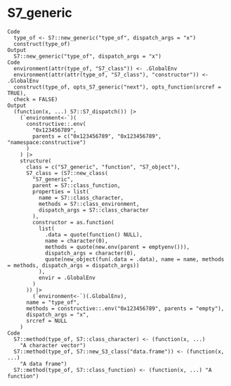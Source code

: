 # S7_generic

    Code
      type_of <- S7::new_generic("type_of", dispatch_args = "x")
      construct(type_of)
    Output
      S7::new_generic("type_of", dispatch_args = "x")
    Code
      environment(attr(type_of, "S7_class")) <- .GlobalEnv
      environment(attr(attr(type_of, "S7_class"), "constructor")) <- .GlobalEnv
      construct(type_of, opts_S7_generic("next"), opts_function(srcref = TRUE),
      check = FALSE)
    Output
      (function(x, ...) S7::S7_dispatch()) |>
        (`environment<-`)(
          constructive::.env(
            "0x123456789",
            parents = c("0x123456789", "0x123456789", "namespace:constructive")
          )
        ) |>
        structure(
          class = c("S7_generic", "function", "S7_object"),
          S7_class = (S7::new_class(
            "S7_generic",
            parent = S7::class_function,
            properties = list(
              name = S7::class_character,
              methods = S7::class_environment,
              dispatch_args = S7::class_character
            ),
            constructor = as.function(
              list(
                .data = quote(function() NULL),
                name = character(0),
                methods = quote(new.env(parent = emptyenv())),
                dispatch_args = character(0),
                quote(new_object(fun(.data = .data), name = name, methods = methods, dispatch_args = dispatch_args))
              ),
              envir = .GlobalEnv
            )
          )) |>
            (`environment<-`)(.GlobalEnv),
          name = "type_of",
          methods = constructive::.env("0x123456789", parents = "empty"),
          dispatch_args = "x",
          srcref = NULL
        )
    Code
      S7::method(type_of, S7::class_character) <- (function(x, ...)
        "A character vector")
      S7::method(type_of, S7::new_S3_class("data.frame")) <- (function(x, ...)
        "A data frame")
      S7::method(type_of, S7::class_function) <- (function(x, ...) "A function")

